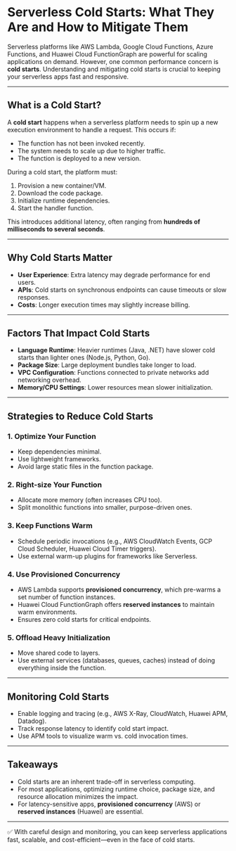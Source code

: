 # Serverless Cold Starts: What They Are and How to Mitigate Them

Serverless platforms like AWS Lambda, Google Cloud Functions, Azure Functions, and Huawei Cloud FunctionGraph are powerful for scaling applications on demand. However, one common performance concern is **cold starts**. Understanding and mitigating cold starts is crucial to keeping your serverless apps fast and responsive.

---

## What is a Cold Start?

A **cold start** happens when a serverless platform needs to spin up a new execution environment to handle a request. This occurs if:

* The function has not been invoked recently.
* The system needs to scale up due to higher traffic.
* The function is deployed to a new version.

During a cold start, the platform must:

1. Provision a new container/VM.
2. Download the code package.
3. Initialize runtime dependencies.
4. Start the handler function.

This introduces additional latency, often ranging from **hundreds of milliseconds to several seconds**.

---

## Why Cold Starts Matter

* **User Experience**: Extra latency may degrade performance for end users.
* **APIs**: Cold starts on synchronous endpoints can cause timeouts or slow responses.
* **Costs**: Longer execution times may slightly increase billing.

---

## Factors That Impact Cold Starts

* **Language Runtime**: Heavier runtimes (Java, .NET) have slower cold starts than lighter ones (Node.js, Python, Go).
* **Package Size**: Large deployment bundles take longer to load.
* **VPC Configuration**: Functions connected to private networks add networking overhead.
* **Memory/CPU Settings**: Lower resources mean slower initialization.

---

## Strategies to Reduce Cold Starts

### 1. Optimize Your Function

* Keep dependencies minimal.
* Use lightweight frameworks.
* Avoid large static files in the function package.

### 2. Right-size Your Function

* Allocate more memory (often increases CPU too).
* Split monolithic functions into smaller, purpose-driven ones.

### 3. Keep Functions Warm

* Schedule periodic invocations (e.g., AWS CloudWatch Events, GCP Cloud Scheduler, Huawei Cloud Timer triggers).
* Use external warm-up plugins for frameworks like Serverless.

### 4. Use Provisioned Concurrency

* AWS Lambda supports **provisioned concurrency**, which pre-warms a set number of function instances.
* Huawei Cloud FunctionGraph offers **reserved instances** to maintain warm environments.
* Ensures zero cold starts for critical endpoints.

### 5. Offload Heavy Initialization

* Move shared code to layers.
* Use external services (databases, queues, caches) instead of doing everything inside the function.

---

## Monitoring Cold Starts

* Enable logging and tracing (e.g., AWS X-Ray, CloudWatch, Huawei APM, Datadog).
* Track response latency to identify cold start impact.
* Use APM tools to visualize warm vs. cold invocation times.

---

## Takeaways

* Cold starts are an inherent trade-off in serverless computing.
* For most applications, optimizing runtime choice, package size, and resource allocation minimizes the impact.
* For latency-sensitive apps, **provisioned concurrency** (AWS) or **reserved instances** (Huawei) are essential.

---

✅ With careful design and monitoring, you can keep serverless applications fast, scalable, and cost-efficient—even in the face of cold starts.